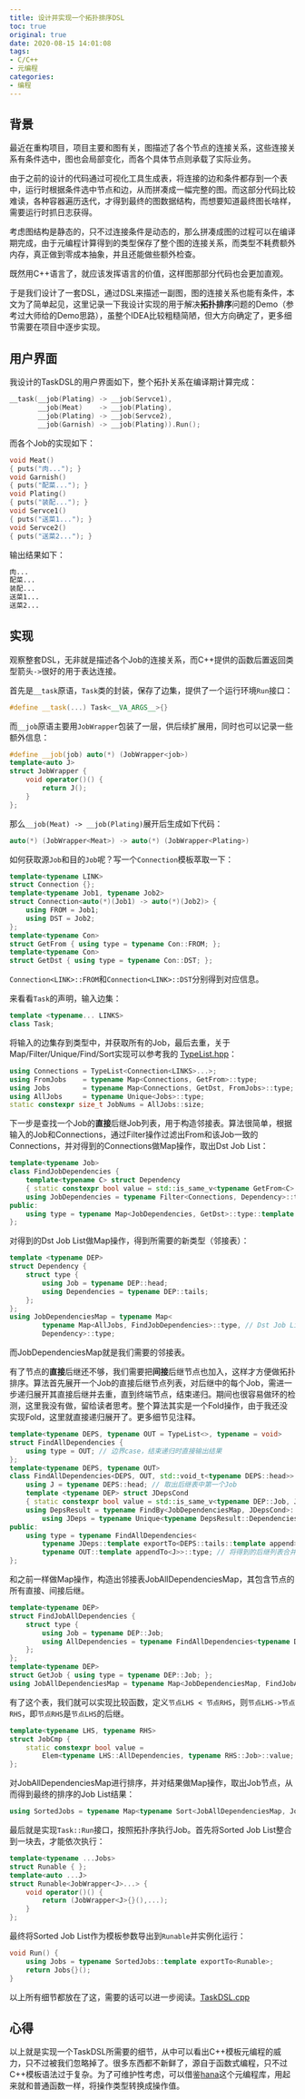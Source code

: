 ```yaml
---
title: 设计并实现一个拓扑排序DSL
toc: true
original: true
date: 2020-08-15 14:01:08
tags:
- C/C++
- 元编程
categories:
- 编程
---
```


## 背景
最近在重构项目，项目主要和图有关，图描述了各个节点的连接关系，这些连接关系有条件选中，图也会局部变化，而各个具体节点则承载了实际业务。

由于之前的设计的代码通过可视化工具生成表，将连接的边和条件都存到一个表中，运行时根据条件选中节点和边，从而拼凑成一幅完整的图。而这部分代码比较难读，各种容器遍历迭代，才得到最终的图数据结构，而想要知道最终图长啥样，需要运行时抓日志获得。

考虑图结构是静态的，只不过连接条件是动态的，那么拼凑成图的过程可以在编译期完成，由于元编程计算得到的类型保存了整个图的连接关系，而类型不耗费额外内存，真正做到零成本抽象，并且还能做些额外检查。

既然用C++语言了，就应该发挥语言的价值，这样图那部分代码也会更加直观。

于是我们设计了一套DSL，通过DSL来描述一副图，图的连接关系也能有条件，本文为了简单起见，这里记录一下我设计实现的用于解决**拓扑排序**问题的Demo（参考过大师给的Demo思路），虽整个IDEA比较粗糙简陋，但大方向确定了，更多细节需要在项目中逐步实现。

## 用户界面
我设计的TaskDSL的用户界面如下，整个拓扑关系在编译期计算完成：
```cpp
__task(__job(Plating) -> __job(Servce1),
       __job(Meat)    -> __job(Plating),
       __job(Plating) -> __job(Servce2),
       __job(Garnish) -> __job(Plating)).Run();
```

而各个Job的实现如下：
```cpp
void Meat()
{ puts("肉..."); }
void Garnish()
{ puts("配菜..."); }
void Plating()
{ puts("装配..."); }
void Servce1()
{ puts("送菜1..."); }
void Servce2()
{ puts("送菜2..."); }
```

输出结果如下：
```sh
肉...
配菜...
装配...
送菜1...
送菜2...
```

## 实现
观察整套DSL，无非就是描述各个Job的连接关系，而C++提供的函数后置返回类型箭头`->`很好的用于表达连接。

首先是`__task`原语，`Task`类的封装，保存了边集，提供了一个运行环境`Run`接口：
```cpp
#define __task(...) Task<__VA_ARGS__>{}
```

而`__job`原语主要用`JobWrapper`包装了一层，供后续扩展用，同时也可以记录一些额外信息：
```cpp
#define __job(job) auto(*) (JobWrapper<job>)
template<auto J>
struct JobWrapper {
    void operator()() {
        return J();
    }
};
```

那么`__job(Meat) -> __job(Plating)`展开后生成如下代码：
```cpp
auto(*) (JobWrapper<Meat>) -> auto(*) (JobWrapper<Plating>)
```

如何获取源`Job`和目的`Job`呢？写一个`Connection`模板萃取一下：
```cpp
template<typename LINK>
struct Connection {};
template<typename Job1, typename Job2>
struct Connection<auto(*)(Job1) -> auto(*)(Job2)> {
    using FROM = Job1;
    using DST = Job2;
};
template<typename Con>
struct GetFrom { using type = typename Con::FROM; };
template<typename Con>
struct GetDst { using type = typename Con::DST; };
```

`Connection<LINK>::FROM`和`Connection<LINK>::DST`分别得到对应信息。

来看看`Task`的声明，输入边集：
```cpp
template <typename... LINKS>
class Task;
```

将输入的边集存到类型中，并获取所有的Job，最后去重，关于Map/Filter/Unique/Find/Sort实现可以参考我的 [TypeList.hpp](https://github.com/netcan/recipes/blob/master/cpp/metaproggramming/Typelist.hpp)：
```cpp
using Connections = TypeList<Connection<LINKS>...>;
using FromJobs    = typename Map<Connections, GetFrom>::type;
using Jobs        = typename Map<Connections, GetDst, FromJobs>::type;
using AllJobs     = typename Unique<Jobs>::type;
static constexpr size_t JobNums = AllJobs::size;
```

下一步是查找一个Job的**直接**后继Job列表，用于构造邻接表。算法很简单，根据输入的Job和Connections，通过Filter操作过滤出From和该Job一致的Connections，并对得到的Connections做Map操作，取出Dst Job List：
```cpp
template<typename Job>
class FindJobDependencies {
    template<typename C> struct Dependency
    { static constexpr bool value = std::is_same_v<typename GetFrom<C>::type, Job>; };
    using JobDependencies = typename Filter<Connections, Dependency>::type;
public:
    using type = typename Map<JobDependencies, GetDst>::type::template prepend<Job>; // prepend FROM node to result front
};
```

对得到的Dst Job List做Map操作，得到所需要的新类型（邻接表）：
```cpp
template <typename DEP>
struct Dependency {
    struct type {
        using Job = typename DEP::head;
        using Dependencies = typename DEP::tails;
    };
};
using JobDependenciesMap = typename Map<
        typename Map<AllJobs, FindJobDependencies>::type, // Dst Job List of List
        Dependency>::type;
```

而JobDependenciesMap就是我们需要的邻接表。

有了节点的**直接**后继还不够，我们需要把**间接**后继节点也加入，这样才方便做拓扑排序。算法首先展开一个Job的直接后继节点列表，对后继中的每个Job，需进一步递归展开其直接后继并去重，直到终端节点，结束递归。期间也很容易做环的检测，这里我没有做，留给读者思考。整个算法其实是一个Fold操作，由于我还没实现Fold，这里就直接递归展开了。更多细节见注释。
```cpp
template<typename DEPS, typename OUT = TypeList<>, typename = void>
struct FindAllDependencies {
    using type = OUT; // 边界case，结束递归时直接输出结果
};
template<typename DEPS, typename OUT>
class FindAllDependencies<DEPS, OUT, std::void_t<typename DEPS::head>> {
    using J = typename DEPS::head; // 取出后继表中第一个Job
    template <typename DEP> struct JDepsCond
    { static constexpr bool value = std::is_same_v<typename DEP::Job, J>; };
    using DepsResult = typename FindBy<JobDependenciesMap, JDepsCond>::type; // 从邻接表查找Job的后继节点列表
        using JDeps = typename Unique<typename DepsResult::Dependencies>::type; // 去重操作
public:
    using type = typename FindAllDependencies<
        typename JDeps::template exportTo<DEPS::tails::template append>::type,
        typename OUT::template appendTo<J>>::type; // 将得到的后继列表合并，进一步递归展开，并输出当前Job到列表
};
```

和之前一样做Map操作，构造出邻接表JobAllDependenciesMap，其包含节点的所有直接、间接后继。
```cpp
template<typename DEP>
struct FindJobAllDependencies {
    struct type {
        using Job = typename DEP::Job;
        using AllDependencies = typename FindAllDependencies<typename DEP::Dependencies>::type;
    };
};
template<typename DEP>
struct GetJob { using type = typename DEP::Job; };
using JobAllDependenciesMap = typename Map<JobDependenciesMap, FindJobAllDependencies>::type;
```

有了这个表，我们就可以实现比较函数，定义`节点LHS < 节点RHS`，则`节点LHS->节点RHS`，即`节点RHS`是`节点LHS`的后继。
```cpp
template<typename LHS, typename RHS>
struct JobCmp {
    static constexpr bool value =
        Elem<typename LHS::AllDependencies, typename RHS::Job>::value;
};
```

对JobAllDependenciesMap进行排序，并对结果做Map操作，取出Job节点，从而得到最终的排序的Job List结果：
```cpp
using SortedJobs = typename Map<typename Sort<JobAllDependenciesMap, JobCmp>::type, GetJob>::type;
```

最后就是实现`Task::Run`接口，按照拓扑序执行Job。首先将Sorted Job List整合到一块去，才能依次执行：
```cpp
template<typename ...Jobs>
struct Runable { };
template<auto ...J>
struct Runable<JobWrapper<J>...> {
    void operator()() {
        return (JobWrapper<J>{}(),...);
    }
};
```

最终将Sorted Job List作为模板参数导出到`Runable`并实例化运行：
```cpp
void Run() {
    using Jobs = typename SortedJobs::template exportTo<Runable>;
    return Jobs{}();
}
```

以上所有细节都放在了这，需要的话可以进一步阅读。[TaskDSL.cpp](https://github.com/netcan/recipes/blob/master/cpp/metaproggramming/TaskDSL.cpp)
## 心得
以上就是实现一个TaskDSL所需要的细节，从中可以看出C++模板元编程的威力，只不过被我们忽略掉了。很多东西都不新鲜了，源自于函数式编程，只不过C++模板语法过于复杂。为了可维护性考虑，可以借鉴[hana](https://www.boost.org/doc/libs/1_61_0/libs/hana/doc/html/index.html)这个元编程库，用起来就和普通函数一样，将操作类型转换成操作值。
